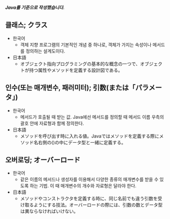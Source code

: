 ﻿***Java를 기준으로 작성했습니다.***

## 클래스; クラス

- 한국어
    - 객체 지향 프로그램의 기본적인 개념 중 하나로, 객체가 가지는 속성이나 메서드를 정의하는 설계도이다.
- 日本語
    - オブジェクト指向プログラミングの基本的な概念の一つで、オブジェクトが持つ属性やメソッドを定義する設計図である。

## 인수(또는 매개변수, 패러미터); 引数(または「パラメータ」)

- 한국어
    - 메서드가 호출될 때 받는 값. Java에선 메서드를 정의할 때 메서드 이름 우측의 괄호 안에 자료형과 함께 정의한다.
- 日本語
    - メソッドを呼び出す時に入れる値。Javaではメソッドを定義する際にメソッド名右側の()の中にデータ型と一緒に定義する。

## 오버로딩; オーバーロード

- 한국어
    - 같은 이름의 메서드나 생성자를 이용해서 다양한 종류의 매개변수를 받을 수 있도록 하는 기법. 이 때 매개변수의 개수와 자료형은 달라야 한다.
- 日本語
    - メソッドやコンストラクタを定義する時に、同じ名前でも違う引数を受け取るようにする技法。オーバーロードの際には、引数の数とデータ型は異ならなければいけない。